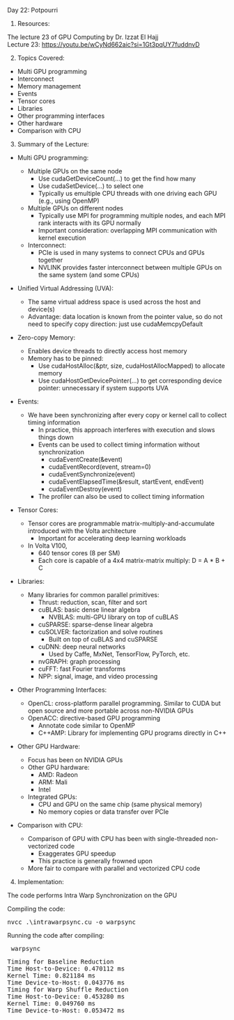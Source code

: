 Day 22: Potpourri

1) Resources:

The lecture 23 of GPU Computing by Dr. Izzat El Hajj  
Lecture 23: https://youtu.be/wCyNd662aic?si=1Gt3pqUY7fuddnvD

2) Topics Covered:

- Multi GPU programming
- Interconnect
- Memory management
- Events
- Tensor cores
- Libraries
- Other programming interfaces
- Other hardware
- Comparison with CPU

3) Summary of the Lecture:  

- Multi GPU programming:
    - Multiple GPUs on the same node
        - Use cudaGetDeviceCount(...) to get the find how many
        - Use cudaSetDevice(...) to select one
        - Typically us emultiple CPU threads with one driving each GPU (e.g., using OpenMP)
    - Multiple GPUs on different nodes
        - Typically use MPI for programming multiple nodes, and each MPI rank interacts with its GPU normally
        - Important consideration: overlapping MPI communication with kernel execution
    - Interconnect: 
        - PCIe is used in many systems to connect CPUs and GPUs together
        - NVLINK provides faster interconnect between multiple GPUs on the same system (and some CPUs)

- Unified Virtual Addressing (UVA):
    - The same virtual address space is used across the host and device(s)
    - Advantage: data location is known from the pointer value, so do not need to specify copy direction: just use cudaMemcpyDefault

- Zero-copy Memory:
    - Enables device threads to directly access host memory
    - Memory has to be pinned:
        - Use cudaHostAlloc(&ptr, size, cudaHostAllocMapped) to allocate memory
        - Use cudaHostGetDevicePointer(...) to get corresponding device pointer: unnecessary if system supports UVA

- Events:
    - We have been synchronizing after every copy or kernel call to collect timing information
        - In practice, this approach interferes with execution and slows things down
        - Events can be used to collect timing information without synchronization
            - cudaEventCreate(&event) 
            - cudaEventRecord(event, stream=0)
            - cudaEventSynchronize(event)
            - cudaEventElapsedTime(&result, startEvent, endEvent)
            - cudaEventDestroy(event)
        - The profiler can also be used to collect timing information

- Tensor Cores:
    - Tensor cores are programmable matrix-multiply-and-accumulate introduced with the Volta architecture
        - Important for accelerating deep learning workloads
    - In Volta V100,
        - 640 tensor cores (8 per SM)
        - Each core is capable of a 4x4 matrix-matrix multiply:
            D = A * B + C

- Libraries:
    - Many libraries for common parallel primitives:
        - Thrust: reduction, scan, filter and sort
        - cuBLAS: basic dense linear algebra
            - NVBLAS: multi-GPU library on top of cuBLAS
        - cuSPARSE: sparse-dense linear algebra
        - cuSOLVER: factorization and solve routines
            - Built on top of cuBLAS and cuSPARSE
        - cuDNN: deep neural networks
            - Used by Caffe, MxNet, TensorFlow, PyTorch, etc.
        - nvGRAPH: graph processing
        - cuFFT: fast Fourier transforms
        - NPP: signal, image, and video processing

- Other Programming Interfaces:
    - OpenCL: cross-platform parallel programming. Similar to CUDA but open source and more portable across non-NVIDIA GPUs
    - OpenACC: directive-based GPU programming
        - Annotate code similar to OpenMP
        - C++AMP: Library for implementing GPU programs directly in C++

- Other GPU Hardware:
    - Focus has been on NVIDIA GPUs
    - Other GPU hardware:
        - AMD: Radeon
        - ARM: Mali
        - Intel
    - Integrated GPUs:
        - CPU and GPU on the same chip (same physical memory)
        - No memory copies or data transfer over PCIe

- Comparison with CPU:
    - Comparison of GPU with CPU has been with single-threaded non-vectorized code
        - Exaggerates GPU speedup
        - This practice is generally frowned upon
    - More fair to compare with parallel and vectorized CPU code

4) Implementation:

The code performs Intra Warp Synchronization on the GPU

Compiling the code:  

<pre>nvcc .\intrawarpsync.cu -o warpsync</pre>

Running the code after compiling: 
<pre> warpsync </pre>

<pre>Timing for Baseline Reduction
Time Host-to-Device: 0.470112 ms
Kernel Time: 0.821184 ms
Time Device-to-Host: 0.043776 ms
Timing for Warp Shuffle Reduction
Time Host-to-Device: 0.453280 ms
Kernel Time: 0.049760 ms
Time Device-to-Host: 0.053472 ms</pre>
